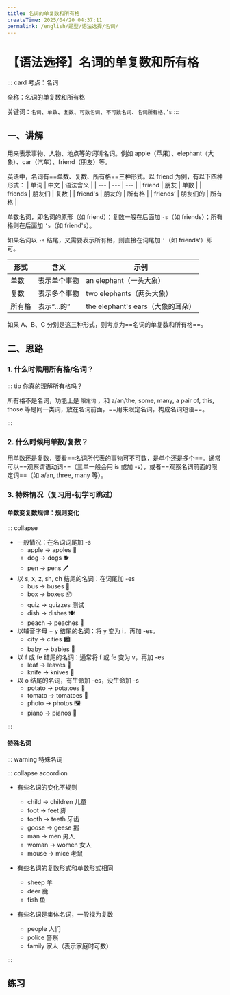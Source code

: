 ```yaml
---
title: 名词的单复数和所有格
createTime: 2025/04/20 04:37:11
permalink: /english/题型/语法选择/名词/
---
```


# 【语法选择】名词的单复数和所有格

::: card
考点：名词

全称：名词的单复数和所有格

关键词：`名词`、`单数`、`复数`、`可数名词`、`不可数名词`、`名词所有格`、`’s`
:::

## 一、讲解

用来表示事物、人物、地点等的词叫名词。例如 apple（苹果）、elephant（大象）、car（汽车）、friend（朋友）等。

英语中，名词有==单数、复数、所有格==三种形式。以 friend 为例，有以下四种形式：
| 单词 | 中文 | 语法含义 |
| --- | --- | --- |
| friend | 朋友 | 单数 |
| friends | 朋友们 | 复数 |
| friend's | 朋友的 | 所有格 |
| friends’ | 朋友们的 | 所有格 |

单数名词，即名词的原形（如 friend）；复数一般在后面加 `-s`（如 friends）；所有格则在后面加 `’s`（如 friend's）。

如果名词以 `-s` 结尾，又需要表示所有格，则直接在词尾加 `'`（如 friends'）即可。

| 形式   | 含义         | 示例                              |
| ------ | ------------ | --------------------------------- |
| 单数   | 表示单个事物 | an elephant（一头大象）           |
| 复数   | 表示多个事物 | two elephants（两头大象）         |
| 所有格 | 表示“...的”  | the elephant's ears（大象的耳朵） |

如果 A、B、C 分别是这三种形式，则考点为==名词的单复数和所有格==。

## 二、思路

### 1. 什么时候用所有格/名词？

<MultipleChoice
:questions="[
  {
    stem: ['如果需要表示“...的”，则需要用所有格。这种情况下，后面往往会有一个名词。例如：','This is my ____ (friend) car.'],
    options: ['friend', 'friends', 'friend’s'],
    answer: 'friend’s',
    explanation: '句意：这是我朋友的汽车。由于后面有一个名词 car，所以需要用所有格来表示“我的*朋友的*汽车”。此题选C。'
  },
  {
    stem: ['反之，如果后面没有名词，则不需要用所有格','This is my ____ (friend).'],
    options: ['friend', 'friends', 'friend’s'],
    answer: 'friend',
    explanation: '句意：这是我的朋友。由于后面没有名词，不需要所有格，只需要名词，并且是单数，此题选A。'
  },
]"/>

::: tip 你真的理解所有格吗？

所有格不是名词，功能上是 `限定词` ，和 a/an/the, some, many, a pair of, this, those 等是同一类词，放在名词前面，==用来限定名词，构成名词短语==。

:::

### 2. 什么时候用单数/复数？

用单数还是复数，要看==名词所代表的事物可不可数，是单个还是多个==。通常可以==观察谓语动词==（三单一般会用 is 或加 -s），或者==观察名词前面的限定词==（如 a/an, three, many 等）。

<FillIn
:questions="[
  {
    stem: ['请认真观察空格前面的限定词：','This is my {{1}} (friend).','These are my {{2}} (friends).'],
    answer: ['friend','friends'],
    explanation: '句意：这是我的朋友。这些是我的朋友。this is （这个是）意味着是单个，所以用单数friend；these are （这些是）意味着是多个，所以用复数friends。'
  },
  {
    stem: ['请认真观察空格前面的限定词：','many {{1}} (apple)','an {{2}} (apple)'],
    answer: ['apples','apple'],
    explanation: 'many（许多）意味着是多个，所以用复数apples；an（一个）意味着是单个，所以用单数apple。'
  }
]"/>

### 3. 特殊情况（复习用-初学可跳过）

#### 单数变复数规律：规则变化

::: collapse

- 一般情况：在名词词尾加 -s
  - apple → apples 🍎
  - dog → dogs 🐕
  - pen → pens 🖊
- 以 s, x, z, sh, ch 结尾的名词：在词尾加 -es
  - bus → buses 🚌
  - box → boxes 📦
  - quiz → quizzes 测试
  - dish → dishes 🍽️
  - peach → peaches 🍑
- 以辅音字母 + y 结尾的名词：将 y 变为 i，再加 -es。
  - city → cities 🏙
  - baby → babies 👶
- 以 f 或 fe 结尾的名词：通常将 f 或 fe 变为 v，再加 -es
  - leaf → leaves 🍂
  - knife → knives 🔪
- 以 o 结尾的名词，有生命加 -es，没生命加 -s
  - potato → potatoes 🥔
  - tomato → tomatoes 🍅
  - photo → photos 🖼️
  - piano → pianos 🎹

:::

#### 特殊名词

::: warning 特殊名词

::: collapse accordion

- 有些名词的变化不规则

  - child → children 儿童
  - foot → feet 脚
  - tooth → teeth 牙齿
  - goose → geese 鹅
  - man → men 男人
  - woman → women 女人
  - mouse → mice 老鼠

- 有些名词的复数形式和单数形式相同

  - sheep 羊
  - deer 鹿
  - fish 鱼

- 有些名词是集体名词，一般视为复数
  - people 人们
  - police 警察
  - family 家人（表示家庭时可数）

:::

## 练习

<MultipleChoice
:questions="[
{//1
  stem: 'My _______ is not very big.',
  options: ['classroom', 'classrooms', 'classroom’s'],
  answer: 'classroom',
  explanation: '句意：我的教室不是很大。空格后面没有名词，前面有my，所以不需要用所有格，排除C。根据 is 可知用单数，选A。'
},
{//2
  stem: 'You can travel to new _______, try interesting things, and make friends during a vacation.',
  options: ['place', 'places', 'places’'],
  answer: 'places',
  explanation: '句意：在假期里，你可以去新的地方旅行，尝试新的事物，认识新的人。place“地方”,可数名词单数；places“地方”,可数名词复数 ；places’“地方的”,名词所有格。根据设空前的“You can ty new”和设空后并无其他成分可知，设空处应用可数名词复数，故选B。',
},
{//3
  stem: 'He looked up and I saw sadness（悲伤）in his _______.',
  options: ['eye', 'eyes', 'eyes’'],
  answer: 'eyes',
  explanation: '句意：他抬起头，我从他的眼睛里看到了悲伤。 eye“眼晴”,可数名词的单数形式 ；eyes“眼睛”,可数名词的复数形式；eye’s “眼睛的“,名词所有格。根据设空前的“He looked up and I saw sadness in his“可知，此处指作者从凯尔的眼里看到了悲伤， 一般是双眼里透出悲伤，故选B。',
},
{//4
  stem: 'The movie named A Little Red Flower shows _________ love for their children.',
  options: ['parents', 'parent’s', 'parents’'],
  answer: 'parents’',
  explanation: '句意：电影《送你一朵小红花》展现了父母对孩子的爱。考查所有格。此处表达的是“父母的爱”，parents是以s结尾的复数名词，所有格直接加’即可，故选C。',
},
{//5
  stem: 'June 1st is ________ Day.',
  options: ['Children', 'Children’s', 'Child', 'Child’s'],
  answer: 'Children’s',
  explanation: '句意：六月一日是儿童节。考查名词所有格中节日的表达。Children’s Day儿童节，固定表达。故选B。',
},
{//6
  stem: 'There are some ________ on the table.',
  options: ['tomato', 'tomatos', 'tomatoes', 'tomato’s'],
  answer: 'tomatoes',
  explanation: '句意：桌子上有一些西红柿。考查名词复数。tomato西红柿；tomatos错误形式；tomatoes西红柿复数形式；tomato’s 单数名词的所有格。根据“some…”可知，some修饰可数名词复数。故选C。',
},
{//7
  stem: 'After three ________ of hard practice, she could finally keep her balance (平衡) on the bamboo pole.',
  options: ['year', 'years', 'year’s'],
  answer: 'years',
  explanation: '句意：经过三年的努力练习，她终于可以在竹竿上保持平衡了。考查名词。year年；years年，复数形式；year’s一年的。根据“three…of hard practice”可知，此处指经过三年的努力练习，of前面应使用名词形式，此处被three修饰，应使用复数。故选B。',
},
]"
/>
